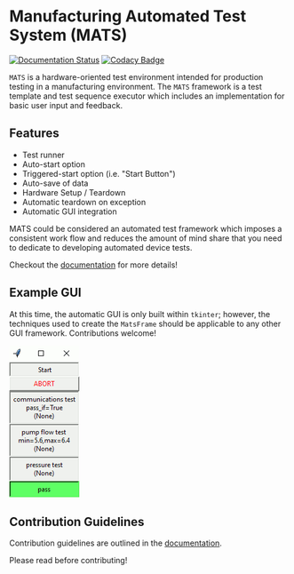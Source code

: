 # Manufacturing Automated Test System (MATS)

[![Documentation Status](https://readthedocs.org/projects/mats/badge/?version=latest)](https://mats.readthedocs.io/en/latest/)
[![Codacy Badge](https://app.codacy.com/project/badge/Grade/4b8a81bf06eb48279531756d90fe598f)](https://www.codacy.com/gh/slightlynybbled/mats/dashboard?utm_source=github.com&amp;utm_medium=referral&amp;utm_content=slightlynybbled/mats&amp;utm_campaign=Badge_Grade)

`MATS` is a hardware-oriented test environment intended for production 
testing in a manufacturing environment.  The `MATS` framework is a test 
template and test sequence executor which includes an implementation for 
basic user input and feedback.

## Features

- Test runner
- Auto-start option
- Triggered-start option (i.e. "Start Button")
- Auto-save of data
- Hardware Setup / Teardown
- Automatic teardown on exception
- Automatic GUI integration

MATS could be considered an automated test framework which imposes a 
consistent work flow and reduces the amount of mind share that you need 
to dedicate to developing automated device tests.

Checkout the [documentation](https://mats.readthedocs.io/en/latest/index.html) 
for more details!

## Example GUI

At this time, the automatic GUI is only built within `tkinter`; however, the 
techniques used to create the `MatsFrame` should be applicable to any other
GUI framework.  Contributions welcome!

![GUI](./docs/source/images/tkmats-animation.gif)

## Contribution Guidelines

Contribution guidelines are outlined in the 
[documentation](https://mats.readthedocs.io/en/latest/pages/contribution_guidelines.html).

Please read before contributing!
